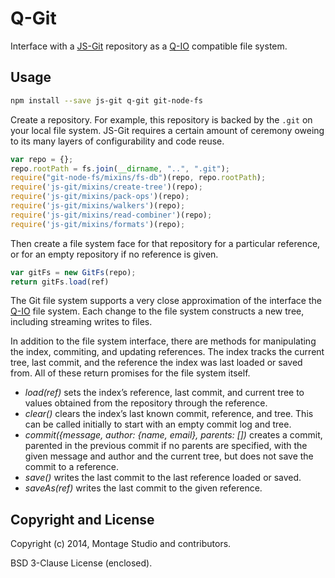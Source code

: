 
# Q-Git

Interface with a [JS-Git][] repository as a [Q-IO][] compatible file system.

[JS-Git]: https://github.com/creationix/js-git
[Q-IO]: https://github.com/kriskowal/q-io


## Usage

```sh
npm install --save js-git q-git git-node-fs
```

Create a repository. For example, this repository is backed by the `.git`
on your local file system.
JS-Git requires a certain amount of ceremony oweing to its many layers of
configurability and code reuse.

```js
var repo = {};
repo.rootPath = fs.join(__dirname, "..", ".git");
require("git-node-fs/mixins/fs-db")(repo, repo.rootPath);
require('js-git/mixins/create-tree')(repo);
require('js-git/mixins/pack-ops')(repo);
require('js-git/mixins/walkers')(repo);
require('js-git/mixins/read-combiner')(repo);
require('js-git/mixins/formats')(repo);
```

Then create a file system face for that repository for a particular reference,
or for an empty repository if no reference is given.

```js
var gitFs = new GitFs(repo);
return gitFs.load(ref)
```

The Git file system supports a very close approximation of the interface the
[Q-IO][] file system.
Each change to the file system constructs a new tree, including streaming writes
to files.

In addition to the file system interface, there are methods for manipulating the
index, commiting, and updating references.
The index tracks the current tree, last commit, and the reference the index was
last loaded or saved from.
All of these return promises for the file system itself.

-   *load(ref)* sets the index’s reference, last commit, and current tree
    to values obtained from the repository through the reference.
-   *clear()* clears the index’s last known commit, reference, and tree.
    This can be called initially to start with an empty commit log and tree.
-   *commit({message, author: {name, email}, parents: [])* creates a commit,
    parented in the previous commit if no parents are specified, with the given
    message and author and the current tree, but does not save the commit to a
    reference.
-   *save()* writes the last commit to the last reference loaded or saved.
-   *saveAs(ref)* writes the last commit to the given reference.

## Copyright and License

Copyright (c) 2014, Montage Studio and contributors.

BSD 3-Clause License (enclosed).

